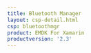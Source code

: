 ```yaml
---
title: Bluetooth Manager
layout: csp-detail.html
csp: bluetoothmgr
product: EMDK For Xamarin
productversion: '2.3'
---
```





